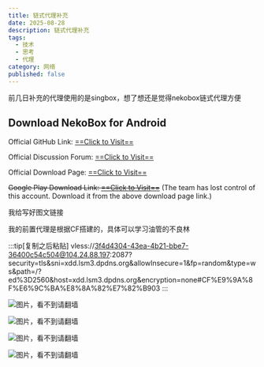 ```yaml
---
title: 链式代理补充
date: 2025-08-28
description: 链式代理补充
tags:
  - 技术
  - 思考
  - 代理
category: 网络
published: false
---
```

前几日补充的代理使用的是singbox，想了想还是觉得nekobox链式代理方便

## Download NekoBox for Android

Official GitHub Link: [==Click to Visit==](https://github.com/MatsuriDayo/NekoBoxForAndroid)

Official Discussion Forum: [==Click to Visit==](https://github.com/MatsuriDayo/NekoBoxForAndroid/issues)

Official Download Page: [==Click to Visit==](https://github.com/MatsuriDayo/NekoBoxForAndroid/releases)

~~Google Play Download Link: [==Click to Visit==](https://play.google.com/store/apps/details?id=moe.nb4a)~~ (The team has lost control of this account. Download it from the above download page link.)

我给写好图文链接

我的前置代理是根据CF搭建的，具体可以学习油管的不良林

:::tip[复制之后粘贴]
vless://3f4d4304-43ea-4b21-bbe7-36400c54c504@104.24.88.197:2087?security=tls&sni=xdd.lsm3.dpdns.org&allowInsecure=1&fp=random&type=ws&path=/?ed%3D2560&host=xdd.lsm3.dpdns.org&encryption=none#CF%E9%9A%8F%E6%9C%BA%E8%8A%82%E7%82%B903
:::

![图片，看不到请翻墙](https://image.342191.xyz/file/AgACAgUAAyEGAASrPZpLAAMZaLASpYv5yNHdTko3Ggx_K2e26jwAAtfIMRtPWYBVj7eRDi41_iQBAAMCAAN3AAM2BA.png)

![图片，看不到请翻墙](https://image.342191.xyz/file/AgACAgUAAyEGAASrPZpLAAMaaLASxZ-L4O-g7fFqBK8OP9DqHpwAAtjIMRtPWYBVtHIWPdoRxkkBAAMCAAN3AAM2BA.png)

![图片，看不到请翻墙](https://image.342191.xyz/file/AgACAgUAAyEGAASrPZpLAAMbaLAS5m3y-A3u-pNKKo8dwC4v9hYAAuLIMRtPWYBVdeXqDwT1X-4BAAMCAAN3AAM2BA.png)

![图片，看不到请翻墙](https://image.342191.xyz/file/AgACAgUAAyEGAASrPZpLAAMcaLAS_jUiBuDL1p54ES4ZieL6dR8AAuPIMRtPWYBV-TswRVFW65gBAAMCAAN3AAM2BA.png)


